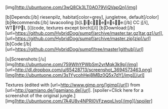 [img]http://ubuntuone.com/3wQ8Ck3LT0AO79ViQVapQn[/img]

[b]Depends:[/b] riesenpilz, habitat[color=grey], jungletree, default[/color]
[b]Recommends:[/b] lavacooling
[b]License:[/b] CC [i](sounds)[/i], WTFPL [i](code, textures except birch)[/i]
[b]Download:[/b] [url=https://github.com/HybridDog/sumpf/archive/master.tar.gz]tar.gz[/url], [url=https://github.com/HybridDog/sumpf/archive/master.zip]zip[/url]
[b]Code:[/b] [url=https://github.com/HybridDog/sumpf/tree/master]github[/url]

[u]Screenshots:[/u]
[img]http://ubuntuone.com/759WlhYPWbSm2vrMqk3k9p[/img]
[url=http://dl.dropbox.com/u/65428713/screenshot_3694573463.png][img]http://ubuntuone.com/3s1YycohHej8MBz0Q5x7dY[/img][/url]

Textures (edited with [url=http://www.gimp.org/]gimp[/url]) from [url=http://gamiano.de/]gamiano.de[/url].
[spoiler=Click here for a screenshot of the original jungle.]
[img]http://ubuntuone.com/7A4U8v4NPRI0VFzwqxLIvo[/img][/spoiler]
